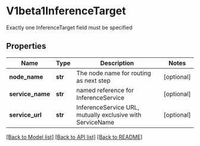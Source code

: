 # V1beta1InferenceTarget

Exactly one InferenceTarget field must be specified

## Properties

| Name             | Type    | Description                                               | Notes      |
|------------------|---------|-----------------------------------------------------------|------------|
| **node_name**    | **str** | The node name for routing as next step                    | [optional] |
| **service_name** | **str** | named reference for InferenceService                      | [optional] |
| **service_url**  | **str** | InferenceService URL, mutually exclusive with ServiceName | [optional] |

[[Back to Model list]](../README.md#documentation-for-models) [[Back to API list]](../README.md#documentation-for-api-endpoints) [[Back to README]](../README.md)
